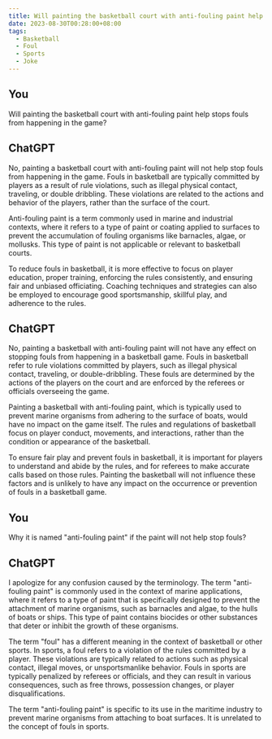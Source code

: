 ```yaml
---
title: Will painting the basketball court with anti-fouling paint help stops fouls from happening in the game?
date: 2023-08-30T00:28:00+08:00
tags:
  - Basketball
  - Foul
  - Sports
  - Joke
---
```

## You
Will painting the basketball court with anti-fouling paint help stops fouls from happening in the game?

## ChatGPT
No, painting a basketball court with anti-fouling paint will not help stop fouls from happening in the game. Fouls in basketball are typically committed by players as a result of rule violations, such as illegal physical contact, traveling, or double dribbling. These violations are related to the actions and behavior of the players, rather than the surface of the court.

Anti-fouling paint is a term commonly used in marine and industrial contexts, where it refers to a type of paint or coating applied to surfaces to prevent the accumulation of fouling organisms like barnacles, algae, or mollusks. This type of paint is not applicable or relevant to basketball courts.

To reduce fouls in basketball, it is more effective to focus on player education, proper training, enforcing the rules consistently, and ensuring fair and unbiased officiating. Coaching techniques and strategies can also be employed to encourage good sportsmanship, skillful play, and adherence to the rules.

## ChatGPT
No, painting a basketball with anti-fouling paint will not have any effect on stopping fouls from happening in a basketball game. Fouls in basketball refer to rule violations committed by players, such as illegal physical contact, traveling, or double-dribbling. These fouls are determined by the actions of the players on the court and are enforced by the referees or officials overseeing the game.

Painting a basketball with anti-fouling paint, which is typically used to prevent marine organisms from adhering to the surface of boats, would have no impact on the game itself. The rules and regulations of basketball focus on player conduct, movements, and interactions, rather than the condition or appearance of the basketball.

To ensure fair play and prevent fouls in basketball, it is important for players to understand and abide by the rules, and for referees to make accurate calls based on those rules. Painting the basketball will not influence these factors and is unlikely to have any impact on the occurrence or prevention of fouls in a basketball game.

## You
Why it is named "anti-fouling paint" if the paint will not help stop fouls?

## ChatGPT
I apologize for any confusion caused by the terminology. The term "anti-fouling paint" is commonly used in the context of marine applications, where it refers to a type of paint that is specifically designed to prevent the attachment of marine organisms, such as barnacles and algae, to the hulls of boats or ships. This type of paint contains biocides or other substances that deter or inhibit the growth of these organisms.

The term "foul" has a different meaning in the context of basketball or other sports. In sports, a foul refers to a violation of the rules committed by a player. These violations are typically related to actions such as physical contact, illegal moves, or unsportsmanlike behavior. Fouls in sports are typically penalized by referees or officials, and they can result in various consequences, such as free throws, possession changes, or player disqualifications.

The term "anti-fouling paint" is specific to its use in the maritime industry to prevent marine organisms from attaching to boat surfaces. It is unrelated to the concept of fouls in sports.